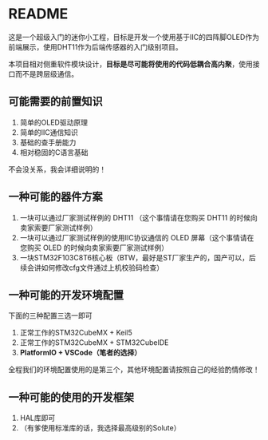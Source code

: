 # README

​	这是一个超级入门的迷你小工程，目标是开发一个使用基于IIC的四阵脚OLED作为前端展示，使用DHT11作为后端传感器的入门级别项目。

​	本项目相对侧重软件模块设计，**目标是尽可能将使用的代码低耦合高内聚**，使用接口而不是跨层级通信。

## 可能需要的前置知识

1. 简单的OLED驱动原理
2. 简单的IIC通信知识
3. 基础的查手册能力
4. 相对稳固的C语言基础

不会没关系，我会详细说明的！

## 一种可能的器件方案

1. 一块可以通过厂家测试样例的 DHT11 （这个事情请在您购买 DHT11 的时候向卖家索要厂家测试样例）
2. 一块可以通过厂家测试样例的使用IIC协议通信的 OLED 屏幕（这个事情请在您购买 OLED 的时候向卖家索要厂家测试样例）
3. 一块STM32F103C8T6核心板（BTW，最好是ST厂家生产的，国产可以，后续会讲如何修改cfg文件通过上机校验码检查）

## 一种可能的开发环境配置

下面的三种配置三选一即可

1. 正常工作的STM32CubeMX + Keil5
2. 正常工作的STM32CubeMX + STM32CubeIDE
3. **PlatformIO + VSCode（笔者的选择）**

全程我们的环境配置使用的是第三个，其他环境配置请按照自己的经验酌情修改！

## 一种可能的使用的开发框架

1. HAL库即可
2. （有爹使用标准库的话，我选择最高级别的Solute）
